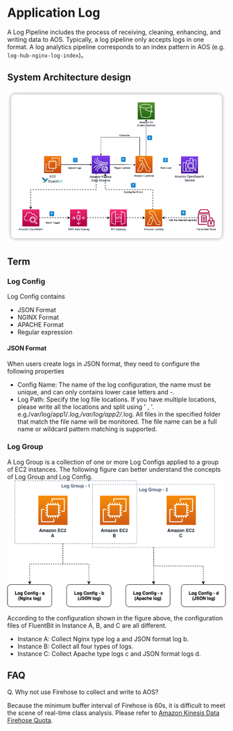 # Application Log

A Log Pipeline includes the process of receiving, cleaning, enhancing, and writing data to AOS. Typically, a log pipeline only accepts logs in one format.
A log analytics pipeline corresponds to an index pattern in AOS (e.g. `log-hub-nginx-log-index`)。

## System Architecture design

![](../../images/log%20analytics%20pipeline%20-%20application.png)

## Term

### Log Config

Log Config contains 

* JSON Format
* NGINX Format
* APACHE Format
* Regular expression

#### JSON Format

When users create logs in JSON format, they need to configure the following properties
* Config Name: The name of the log configuration, the name must be unique, and can only contains lower case letters and -.
* Log Path: Specify the log file locations. If you have multiple locations, please write all the locations and split using ' , '. e.g./var/log/app1/*.log,/var/log/app2/*.log. All files in the specified folder that match the file name will be monitored. The file name can be a full name or wildcard pattern matching is supported.

### Log Group

A Log Group is a collection of one or more Log Configs applied to a group of EC2 instances. The following figure can better understand the concepts of Log Group and Log Config.
![](../../images/log%20analytics%20pipeline%20-%20application%20-%20log%20group%20concept.png)

According to the configuration shown in the figure above, the configuration files of FluentBit in Instance A, B, and C are all different.

* Instance A: Collect Nginx type log a and JSON format log b.
* Instance B: Collect all four types of logs.
* Instance C: Collect Apache type logs c and JSON format logs d.


## FAQ

Q. Why not use Firehose to collect and write to AOS?

Because the minimum buffer interval of Firehose is 60s, it is difficult to meet the scene of real-time class analysis. Please refer to [Amazon Kinesis Data Firehose Quota](https://docs.aws.amazon.com/firehose/latest/dev/limits.html).